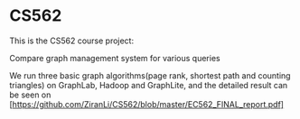 # CS562
This is the CS562 course project:

Compare graph management system for various queries


We run three basic graph algorithms(page rank, shortest path and counting triangles) on GraphLab, Hadoop and GraphLite, and the detailed result can be seen on [https://github.com/ZiranLi/CS562/blob/master/EC562_FINAL_report.pdf]
